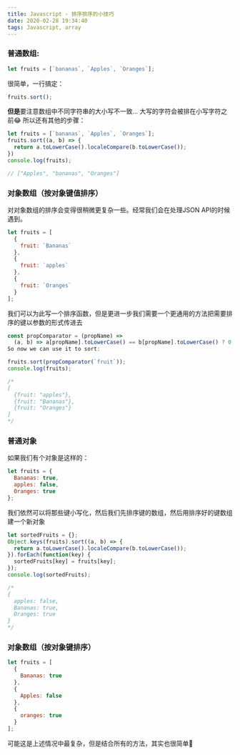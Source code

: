 ```yaml
---
title: Javascript - 排序排序的小技巧
date: 2020-02-28 19:34:40
tags: Javascript, array
---
```


### 普通数组:

``` javascript
let fruits = [`bananas`, `Apples`, `Oranges`];
```

很简单，一行搞定：

``` javascript
fruits.sort();
```

**但是**要注意数组中不同字符串的大小写不一致... 大写的字符会被排在小写字符之前😂
所以还有其他的步骤：

``` javascript
let fruits = [`bananas`, `Apples`, `Oranges`];
fruits.sort((a, b) => {
  return a.toLowerCase().localeCompare(b.toLowerCase());
})
console.log(fruits);

// ["Apples", "bananas", "Oranges"]
```

### 对象数组（按对象键值排序）
对对象数组的排序会变得很稍微更复杂一些。经常我们会在处理JSON API的时候遇到。

``` javascript
let fruits = [
  {
    fruit: `Bananas`
  },
  {
    fruit: `apples`
  },
  {
    fruit: `Oranges`
  }
];
```

我们可以为此写一个排序函数，但是更进一步我们需要一个更通用的方法把需要排序的键以参数的形式传进去

``` javascript
const propComparator = (propName) =>
  (a, b) => a[propName].toLowerCase() == b[propName].toLowerCase() ? 0 : a[propName].toLowerCase() < b[propName].toLowerCase() ? -1 : 1
So now we can use it to sort:

fruits.sort(propComparator(`fruit`));
console.log(fruits);

/*
[
  {fruit: "apples"},
  {fruit: "Bananas"},
  {fruit: "Oranges"}
]
*/
```

### 普通对象

如果我们有个对象是这样的：

``` javascript
let fruits = {
  Bananas: true,
  apples: false,
  Oranges: true
};
```

我们依然可以将那些键小写化，然后我们先排序键的数组，然后用排序好的键数组建一个新对象

``` javascript
let sortedFruits = {};
Object.keys(fruits).sort((a, b) => {
  return a.toLowerCase().localeCompare(b.toLowerCase());
}).forEach(function(key) {
  sortedFruits[key] = fruits[key];
});
console.log(sortedFruits);

/*
{
  apples: false,
  Bananas: true,
  Oranges: true
}
*/
```

###  对象数组（按对象键排序）

``` javascript
let fruits = [
  {
    Bananas: true
  },
  {
    Apples: false
  },
  {
    oranges: true
  }
];
```

可能这是上述情况中最复杂，但是结合所有的方法，其实也很简单🐶
